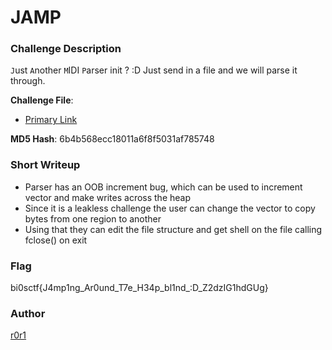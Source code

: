 # JAMP

### Challenge Description

`J`ust `A`nother `M`IDI `P`arser init ? :D 
Just send in a file and we will parse it through. 

**Challenge File**:
+ [Primary Link](https://drive.google.com/file/d/18vqTB5agiQR8guc-y0wI0mRny_rM11Zy/view?usp=sharing)

**MD5 Hash**: 
6b4b568ecc18011a6f8f5031af785748

### Short Writeup

- Parser has an OOB increment bug, which can be used to increment vector and make writes across the heap
- Since it is a leakless challenge the user can change the vector to copy bytes from one region to another
- Using that they can edit the file structure and get shell on the file calling fclose() on exit

### Flag

bi0sctf{J4mp1ng_Ar0und_T7e_H34p_bl1nd_:D_Z2dzIG1hdGUg}

### Author
[r0r1](https://x.com/Itsr0r1)